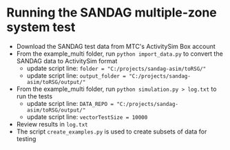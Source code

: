 
# Running the SANDAG multiple-zone system test
  - Download the SANDAG test data from MTC's ActivitySim Box account
  - From the example_multi folder, run `python import_data.py` to convert the SANDAG data to ActivitySim format
    - update script line: `folder = "C:/projects/sandag-asim/toRSG/"`
    - update script line: `output_folder = "C:/projects/sandag-asim/toRSG/output/"`
  - From the example_multi folder, run `python simulation.py > log.txt` to run the tests
    - update script line: `DATA_REPO = "C:/projects/sandag-asim/toRSG/output/"`
    - update script line: `vectorTestSize = 10000`
  - Review results in `log.txt`
  - The script `create_examples.py` is used to create subsets of data for testing
